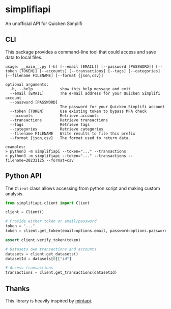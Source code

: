 # simplifiapi
An unofficial API for Quicken Simplifi

## CLI

This package provides a command-line tool that could access and save data to local files.

```shell
usage: __main__.py [-h] [--email [EMAIL]] [--password [PASSWORD]] [--token [TOKEN]] [--accounts] [--transactions] [--tags] [--categories] [--filename FILENAME] [--format {json,csv}]

optional arguments:
  -h, --help            show this help message and exit
  --email [EMAIL]       The e-mail address for your Quicken Simplifi account
  --password [PASSWORD]
                        The password for your Quicken Simplifi account
  --token [TOKEN]       Use existing token to bypass MFA check
  --accounts            Retrieve accounts
  --transactions        Retrieve transactions
  --tags                Retrieve tags
  --categories          Retrieve categories
  --filename FILENAME   Write results to file this prefix
  --format {json,csv}   The format used to return data.

examples:
> python3 -m simplifiapi --token="..." --transactions
> python3 -m simplifiapi --token="..." --transactions --filename=20231125 --format=csv
```

## Python API

The `Client` class allows accessing from python script and making custom analysis.

```python
from simplifiapi.client import Client

client = Client()

# Provide either token or email/password
token = "..."
token = client.get_token(email=options.email, password=options.password)

assert client.verify_token(token)

# Datasets own transactions and accounts
datasets = client.get_datasets()
datasetId = datasets[0]["id"]

# Access transactions
transactions = client.get_transactions(datasetId)
```

## Thanks

This library is heavily inspired by [mintapi](https://github.com/mintapi/mintapi).